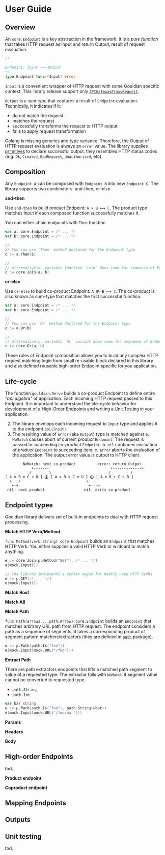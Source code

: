 # User Guide

## Overview

An `core.Endpoint` is a key abstraction in the framework. It is a *pure function* that takes HTTP request as Input and return Output, result of request evaluation.

```go
/*

Endpoint: Input ⟼ Output
*/
type Endpoint func(*Input) error
```

`Input` is a convenient wrapper of HTTP request with some Gouldian specific context. This library release support only [`APIGatewayProxyRequest`](https://github.com/aws/aws-lambda-go/blob/master/events/apigw.go).

`Output` is a sum type that captures a result of `Endpoint` evaluation. Technically, it indicates if it:
* do not match the request
* matches the request
* successfully transforms the request to HTTP output
* fails to apply request transformation

Golang is missing generics and type variance. Therefore, the Output of HTTP request evaluation is always an `error` value. The library supplies [primitives](../output.go) to declare successful output, they resembles HTTP status codes (e.g. `Ok`, `Created`, `BadRequest`, `Unauthorized`, etc).

## Composition

Any `Endpoint A` can be composed with `Endpoint B` into new `Endpoint C`. The library supports two combinators: and-then, or-else.

**and-then**

Use `and-then` to build product Endpoint: `A × B ⟼ C`. The product type matches Input if each composed function successfully matches it.

You can either chain endpoints with `Then` function

```go
var a: core.Endpoint = /* ... */
var b: core.Endpoint = /* ... */

//
// You can use `Then` method declared for the Endpoint type
c := a.Then(b)

//
// Alternatively, variadic function `Join` does same for sequence of Endpoints
c := core.Join(a, b)
```

**or-else**

Use `or-else` to build co-product Endpoint: `A ⨁ B ⟼ C`. The co-product is also known as sum-type that matches the first successful function.

```go
var a: core.Endpoint = /* ... */
var b: core.Endpoint = /* ... */

//
// You can use `Or` method declared for the Endpoint type
c := a.Or(b)

//
// Alternatively, variadic `Or` variant does same for sequence of Endpoints
c := core.Or(a, b)
```

These rules of Endpoint composition allows you to build any complex HTTP request matching login from small re-usable block declared in this library and also defined reusable high-order Endpoint specific for you application. 


## Life-cycle

The function `gouldian.Serve` builds a co-product Endpoint to define entire *"api algebra"* of application. Each incoming HTTP request passed to this Endpoint. It is important to understand the life-cycle behavior for development of a [High-Order Endpoints](#high-order-endpoints) and writing a [Unit Testing](#unit-testing) in your application.

2. The library envelops each incoming request to `Input` type and applies it to the endpoint `api(input)`.
3. The resulting value of `error` (aka `Output`) type is matched against
  a. `NoMatch` causes abort of current *product* `Endpoint`. The request is passed to succeeding *co-product* `Endpoint`.
  b. `nil` continues evaluation of *product* `Endpoint` to succeeding item.
  c. `error` aborts the evaluation of the application. The output error value is output to HTTP client

```
        NoMatch: next co-product          error: return Output
            +------+                            +---------+--->
           /        \                          /         /
[ A × B × C × D ] ⨁ [ A × B × C × D ] ⨁ [ A × B × C × D ]
  \   /                              \
   +-+                                +---> 
 nil: next product                  nil: exits co-product
```

## Endpoint types

Gouldian library delivers set of built-in endpoints to deal with HTTP request processing.

**Match HTTP Verb/Method**

`func Method(verb string) core.Endpoint` builds an `Endpoint` that matches HTTP Verb. You either supplies a valid HTTP Verb or wildcard to match anything.

```go
e := core.Join(µ.Method("GET"), /* ... */)
e(mock.Input())

// The library implements a syntax sugar for mostly used HTTP Verbs
e := µ.GET(/* ... */)
e(mock.Input())
```

**Match Root**

**Match All**

**Match Path**

`func Path(arrows ...path.Arrow) core.Endpoint` builds an `Endpoint` that matches arbitrary URL path from HTTP request. The endpoint considers a path as a sequence of segments, it takes a corresponding product of segment pattern matchers/extractors (they are defined in [`path`](../path/path.go) package).

```go
e := µ.Path(path.Is("foo"))
e(mock.Input(mock.URL("/foo")))
```

**Extract Path**

There are path extractors endpoints that lifts a matched path segment to value of a requested type. The extractor fails with `NoMatch` if segment value cannot be converted to requested type.
* `path.String`
* `path.Int`

```go
var bar string
e := µ.Path(path.Is("foo"), path.String(&bar))
e(mock.Input(mock.URL("/foo/bar")))
```

**Params**

**Headers**

**Body**


## High-order Endpoints

tbd.

**Product endpoint**

**Coproduct endpoint**


## Mapping Endpoints


## Outputs


## Unit testing

tbd.
